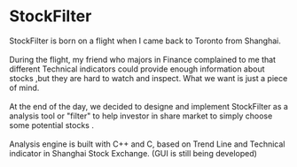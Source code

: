 # StockFilter

StockFilter is born on a flight when I came back to Toronto from Shanghai. <br /> <br />
During the flight, my friend who majors in Finance complained to me that different Technical indicators could provide enough information about stocks ,but they are hard to watch and inspect. What we want is just a piece of mind.   <br /> <br />
At the end of the day, we decided to designe and implement StockFilter as a analysis tool or "filter" to help investor in share market to simply choose some potential stocks . <br /> <br />
Analysis engine is built with C++ and C, based on Trend Line and Technical indicator in Shanghai Stock Exchange.  (GUI is still being developed)




